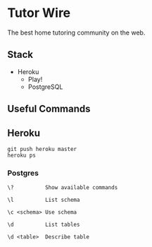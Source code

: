 Tutor Wire
==========

The best home tutoring community on the web.

Stack
-----
- Heroku
  - Play!
  - PostgreSQL


Useful Commands
---------------

## Heroku

	git push heroku master
	heroku ps

### Postgres

	\?			Show available commands

	\l			List schema

	\c <schema>	Use schema

	\d      	List tables

	\d <table>	Describe table
